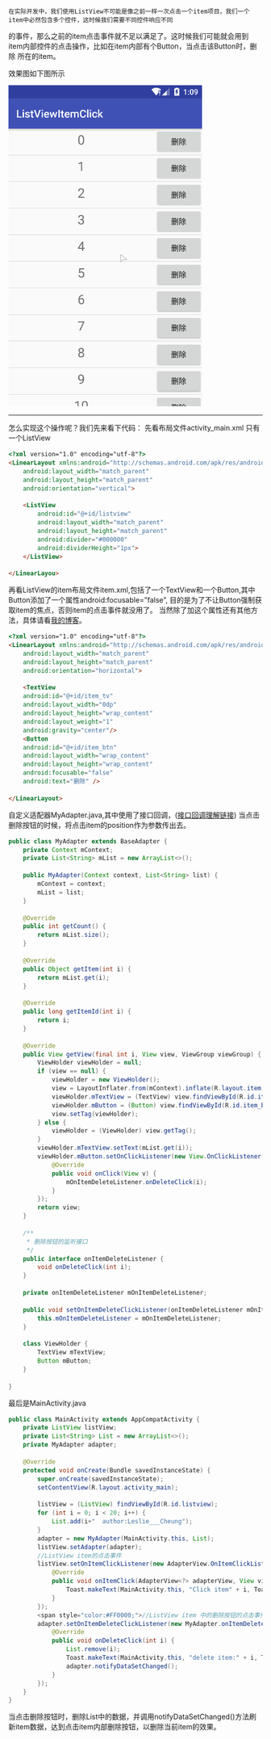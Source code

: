 	在实际开发中，我们使用ListView不可能是像之前一样一次点击一个item项目，我们一个item中必然包含多个控件，这时候我们需要不同控件响应不同
的事件，那么之前的item点击事件就不足以满足了。这时候我们可能就会用到item内部控件的点击操作，比如在item内部有个Button，当点击该Button时，删除
所在的item。

效果图如下图所示

![itemdeleteclick](https://github.com/love-Leslie-Cheung/Demo-ListViewItemClick/blob/master/show_image/ItemClick.gif)

----------
怎么实现这个操作呢？我们先来看下代码：
先看布局文件activity_main.xml
只有一个ListView
```html
<?xml version="1.0" encoding="utf-8"?>
<LinearLayout xmlns:android="http://schemas.android.com/apk/res/android"
	android:layout_width="match_parent"
	android:layout_height="match_parent"
	android:orientation="vertical">
	
	<ListView
		android:id="@+id/listview"
		android:layout_width="match_parent"
		android:layout_height="match_parent"
		android:divider="#000000"
		android:dividerHeight="1px">
	</ListView>
	
</LinearLayou>
```
再看ListView的item布局文件item.xml,包括了一个TextView和一个Button,其中Button添加了一个属性android:focusable=”false”,
目的是为了不让Button强制获取item的焦点，否则item的点击事件就没用了。
当然除了加这个属性还有其他方法，具体请看[我的博客](https://blog.csdn.net/leslie___cheung/article/details/79721591)。
```html
<?xml version="1.0" encoding="utf-8"?>
<LinearLayout xmlns:android="http://schemas.android.com/apk/res/android"
	android:layout_width="match_parent"
	android:layout_height="match_parent"
	android:orientation="horizontal">
	
	<TextView
	android:id="@+id/item_tv"
	android:layout_width="0dp"
	android:layout_height="wrap_content"
	android:layout_weight="1"
	android:gravity="center"/>
	<Button
	android:id="@+id/item_btn"
	android:layout_width="wrap_content"
	android:layout_height="wrap_content"
	android:focusable="false"
	android:text="删除" />
	
</LinearLayout>
```
自定义适配器MyAdapter.java,其中使用了接口回调，([接口回调理解链接](http://www.importnew.com/19301.html))
当点击删除按钮的时候，将点击item的position作为参数传出去。
```java
public class MyAdapter extends BaseAdapter {  
    private Context mContext;  
    private List<String> mList = new ArrayList<>();  
      
    public MyAdapter(Context context, List<String> list) {  
        mContext = context;  
        mList = list;  
    }  
      
    @Override  
    public int getCount() {  
        return mList.size();  
    }  
      
    @Override  
    public Object getItem(int i) {  
        return mList.get(i);  
    }  
      
    @Override  
    public long getItemId(int i) {  
        return i;  
    }  
      
    @Override  
    public View getView(final int i, View view, ViewGroup viewGroup) {  
        ViewHolder viewHolder = null;  
        if (view == null) {  
            viewHolder = new ViewHolder();  
            view = LayoutInflater.from(mContext).inflate(R.layout.item, null);  
            viewHolder.mTextView = (TextView) view.findViewById(R.id.item_tv);  
            viewHolder.mButton = (Button) view.findViewById(R.id.item_btn);  
            view.setTag(viewHolder);  
        } else {  
            viewHolder = (ViewHolder) view.getTag();  
        }  
        viewHolder.mTextView.setText(mList.get(i));  
        viewHolder.mButton.setOnClickListener(new View.OnClickListener() {  
            @Override  
            public void onClick(View v) {  
                mOnItemDeleteListener.onDeleteClick(i);  
            }  
        });  
        return view;  
    }  
      
    /** 
     * 删除按钮的监听接口 
     */  
    public interface onItemDeleteListener {  
        void onDeleteClick(int i);  
    }  
      
    private onItemDeleteListener mOnItemDeleteListener;  
      
    public void setOnItemDeleteClickListener(onItemDeleteListener mOnItemDeleteListener) {  
        this.mOnItemDeleteListener = mOnItemDeleteListener;  
    }  
      
    class ViewHolder {  
        TextView mTextView;  
        Button mButton;  
    }  
      
}  
```
最后是MainActivity.java
```java
public class MainActivity extends AppCompatActivity {  
    private ListView listView;  
    private List<String> List = new ArrayList<>();  
    private MyAdapter adapter;  
  
    @Override  
    protected void onCreate(Bundle savedInstanceState) {  
        super.onCreate(savedInstanceState);  
        setContentView(R.layout.activity_main);  
  
        listView = (ListView) findViewById(R.id.listview);  
        for (int i = 0; i < 20; i++) {  
            List.add(i+"  author:Leslie___Cheung");  
        }  
        adapter = new MyAdapter(MainActivity.this, List);  
        listView.setAdapter(adapter);  
        //ListView item的点击事件  
        listView.setOnItemClickListener(new AdapterView.OnItemClickListener() {  
            @Override  
            public void onItemClick(AdapterView<?> adapterView, View view, int i, long l) {  
                Toast.makeText(MainActivity.this, "Click item" + i, Toast.LENGTH_SHORT).show();  
            }  
        });  
        <span style="color:#FF0000;">//ListView item 中的删除按钮的点击事件</span>  
        adapter.setOnItemDeleteClickListener(new MyAdapter.onItemDeleteListener() {  
            @Override  
            public void onDeleteClick(int i) {  
                List.remove(i);  
                Toast.makeText(MainActivity.this, "delete item:" + i, Toast.LENGTH_SHORT).show();  
                adapter.notifyDataSetChanged();  
            }  
        });  
    }  
} 
```
当点击删除按钮时，删除List中的数据，并调用notifyDataSetChanged()方法刷新item数据，达到点击item内部删除按钮，以删除当前item的效果。
